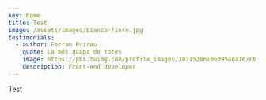 ```yaml
---
key: home
title: Test
image: /assets/images/bianca-fiore.jpg
testimonials:
  - author: Ferran Buireu
    quote: La més guapa de totes
    image: https://pbs.twimg.com/profile_images/1071528610639548416/F6TPtX3R_400x400.jpg
    description: Front-end developer
---
```

Test